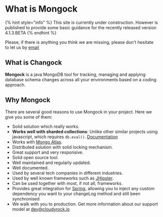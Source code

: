 # What is Mongock

{% hint style="info" %}
This site is currently under construction. However is published to provide some basic guidance for the recently released version 4.1.3.BETA
{% endhint %}

Please, if there is anything you think we are missing, please don't hesitate to let us by [email](mailto:dev@cloudyrock.io)

## What is Changock

**Mongock** is a java MongoDB tool for tracking, managing and applying database schema changes across all your environments based on a coding approach.

## Why Mongock

There are several good reasons to use Mongock in your project. Here we give you some of them:

* Solid solution which really works.
* **Works well with sharded collections**: Unlike other similar projects using javascript, which requires `db.eval()`. [Documentation](https://docs.mongodb.com/manual/reference/method/db.eval/#sharded-data)
* Works with [Mongo Atlas](https://www.mongodb.com/cloud/atlas).
* Distributed solution with solid locking mechanism.
* Great support and very responsive.
* Solid open source tool.
* Well maintained and regularly updated.
* Well documented.
* Used by several tech companies in different industries.
* Used by well known frameworks such as [JHipster](https://www.jhipster.tech).
* Can be used together with most, if not all, frameworks.
* Provides great integration for [Spring](https://spring.io/), allowing you to inject any custom dependency you want to your changeLog method and still been synchronised
* We walk with you to production. Get more information about our support model at [dev@cloudyrock.io](mailto:dev@cloudyrock.io)



